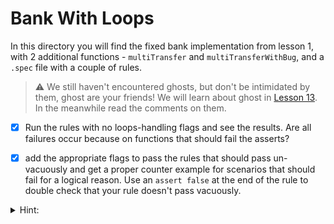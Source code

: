 # Bank With Loops

In this directory you will find the fixed bank implementation from lesson 1, with 2 additional functions - `multiTransfer` and `multiTransferWithBug`, and a `.spec` file with a couple of rules.

> :warning: We still haven't encountered ghosts, but don't be intimidated by them, ghost are your friends! We will learn about ghost in [Lesson 13](../../13.Lesson_Ghost). In the meanwhile read the comments on them.

- [x] Run the rules with no loops-handling flags and see the results. Are all failures occur because on functions that should fail the asserts?

- [x] add the appropriate flags to pass the rules that should pass un-vacuously and get a proper counter example for scenarios that should fail for a logical reason. Use an `assert false` at the end of the rule to double check that your rule doesn't pass vacuously.

<details>
<summary>Hint:</summary>
Try inserting flags one by one. Remember the `multiTransferWithBug` <b>must</b> to fail because it does not preserve the total funds for any arbitrary number of iterations.
</details>
